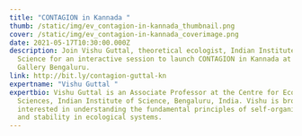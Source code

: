 ```yaml
---
title: "CONTAGION in Kannada "
thumb: /static/img/ev_contagion-in-kannada_thumbnail.png
cover: /static/img/ev_contagion-in-kannada_coverimage.png
date: 2021-05-17T10:30:00.000Z
description: Join Vishu Guttal, theoretical ecologist, Indian Institute of
  Science for an interactive session to launch CONTAGION in Kannada at Science
  Gallery Bengaluru.
link: http://bit.ly/contagion-guttal-kn
expertname: "Vishu Guttal "
expertbio: Vishu Guttal is an Associate Professor at the Centre for Ecological
  Sciences, Indian Institute of Science, Bengaluru, India. Vishu is broadly
  interested in understanding the fundamental principles of self-organisation
  and stability in ecological systems.
---
```


